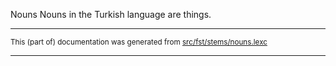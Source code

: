 Nouns
Nouns in the Turkish language are things.

* * *

<small>This (part of) documentation was generated from [src/fst/stems/nouns.lexc](https://github.com/giellalt/lang-tur-x-ext-trmorph/blob/main/src/fst/stems/nouns.lexc)</small>

---

